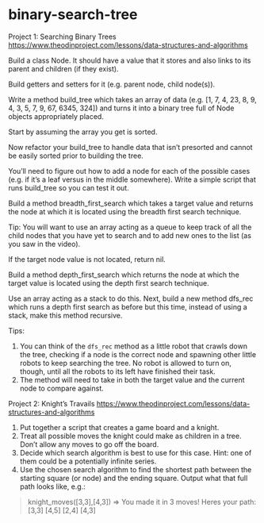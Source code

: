 # binary-search-tree
Project 1: Searching Binary Trees https://www.theodinproject.com/lessons/data-structures-and-algorithms

Build a class Node. It should have a value that it stores and also links to its parent and children (if they exist).

Build getters and setters for it (e.g. parent node, child node(s)).

Write a method build_tree which takes an array of data (e.g. [1, 7, 4, 23, 8, 9, 4, 3, 5, 7, 9, 67, 6345, 324]) and turns it into a binary tree full of Node objects appropriately placed.

Start by assuming the array you get is sorted.

Now refactor your build_tree to handle data that isn’t presorted and cannot be easily sorted prior to building the tree.

You’ll need to figure out how to add a node for each of the possible cases (e.g. if it’s a leaf versus in the middle somewhere).
Write a simple script that runs build_tree so you can test it out.

Build a method breadth_first_search which takes a target value and returns the node at which it is located using the breadth first search technique. 

Tip: You will want to use an array acting as a queue to keep track of all the child nodes that you have yet to search and to add new ones to the list (as you saw in the video).

If the target node value is not located, return nil.

Build a method depth_first_search which returns the node at which the target value is located using the depth first search technique.

Use an array acting as a stack to do this.
Next, build a new method dfs_rec which runs a depth first search as before but this time, instead of using a stack, make this method recursive.

Tips:
1. You can think of the `dfs_rec` method as a little robot that crawls down the tree, checking if a node is the correct node and spawning other little robots to keep searching the tree.  No robot is allowed to turn on, though, until all the robots to its left have finished their task.
2. The method will need to take in both the target value and the current node to compare against.


Project 2: Knight’s Travails
https://www.theodinproject.com/lessons/data-structures-and-algorithms
1. Put together a script that creates a game board and a knight.
2. Treat all possible moves the knight could make as children in a tree. Don’t allow any moves to go off the board.
3. Decide which search algorithm is best to use for this case. Hint: one of them could be a potentially infinite series.
4. Use the chosen search algorithm to find the shortest path between the starting square (or node) and the ending square. Output what that full path looks like, e.g.:
  > knight_moves([3,3],[4,3])
  => You made it in 3 moves!  Heres your path:
    [3,3]
    [4,5]
    [2,4]
    [4,3]
